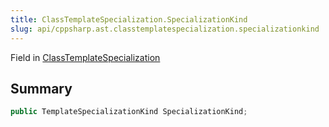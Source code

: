 ```yaml
---
title: ClassTemplateSpecialization.SpecializationKind
slug: api/cppsharp.ast.classtemplatespecialization.specializationkind
---
```

Field in [ClassTemplateSpecialization](/api/cppsharp/ast/classtemplatespecialization)

## Summary



```csharp
public TemplateSpecializationKind SpecializationKind;
```

